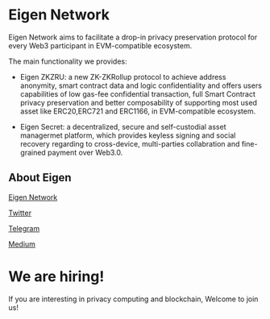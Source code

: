 # Eigen Network

Eigen Network aims to facilitate a drop-in privacy preservation protocol for every Web3 participant in EVM-compatible ecosystem.

The main functionality we provides:

* Eigen ZKZRU: a new ZK-ZKRollup protocol to achieve address anonymity, smart contract data and logic confidentiality and offers users capabilities of low gas-fee confidential transaction, full Smart Contract privacy preservation and better composability of supporting most used asset like ERC20,ERC721 and ERC1166, in EVM-compatible ecosystem.

* Eigen Secret: a decentralized, secure and self-custodial asset managermet platform, which provides keyless signing and social recovery regarding to cross-device, multi-parties collabration and fine-grained payment over Web3.0.


## About Eigen

[Eigen Network](https://www.eigen.cash/)

[Twitter](https://twitter.com/Eigen_Network)

[Telegram](https://t.me/Eigen_Network)

[Medium](https://medium.com/@iEigen)

# We are hiring!

If you are interesting in privacy computing and blockchain, Welcome to join us!
